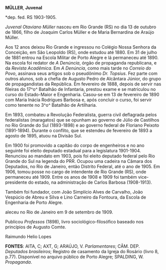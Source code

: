 **MÜLLER**, **Juvenal**

\*dep. fed. RS 1903-1905.

*Juvenal Otaviano Müller* nasceu em Rio Grande (RS) no dia 13 de outubro
de 1866, filho de Joaquim Carlos Müller e de Maria Bernardina de Araújo
Müller.

Aos 12 anos deixou Rio Grande e ingressou no Colégio Nossa Senhora da
Conceição, em São Leopoldo (RS), onde estudou até 1880. Em 31 de julho
de 1881 entrou na Escola Militar de Porto Alegre e lá permaneceu até
1890. Na escola foi redator de *A Denúncia*, órgão de propaganda
republicana, e da *Revista Acadêmica*. Em *A Denúncia*, como mais tarde
no *Correio do Povo*, assinava seus artigos sob o pseudônimo *Dr.
Topsius*. Fez parte com outros alunos, sob a chefia de Augusto Pedro de
Alcântara Júnior, do grupo de propagandistas da República. Em fevereiro
de 1888, depois de servir nas fileiras do 17^o^ Batalhão de Infantaria,
prestou exame e se matriculou no curso do Estado-Maior e Engenharia.
Casou-se em 13 de fevereiro de 1890 com Maria Inácia Rodrigues Barbosa
e, após concluir o curso, foi servir como tenente no 3^o^ Batalhão de
Artilharia.

Em 1893, combateu a Revolução Federalista, guerra civil deflagrada pelos
federalistas (maragatos) que se opunham ao governo de Júlio de Castilhos
no Rio Grande do Sul (1893-1898) e ao governo federal de Floriano
Peixoto (1891-1894). Durante o conflito, que se estendeu de fevereiro de
1893 a agosto de 1895, atuou na Divisão Sul.

Em 1900 foi promovido a capitão do corpo de engenheiros e no ano
seguinte foi eleito deputado estadual para a legislatura 1901-1904.
Renunciou ao mandato em 1903, pois foi eleito deputado federal pelo Rio
Grande do Sul na legenda do PRR. Ocupou uma cadeira na Câmara dos
Deputados, no Rio de Janeiro, então Distrito Federal, até o ano de 1905.
Em 1906, tomou posse no cargo de intendente de Rio Grande (RS), onde
permaneceu até 1909. Entre os anos de 1908 e 1909 foi também
vice-presidente do estado, na administração de Carlos Barbosa
(1908-1913).

Também foi fundador, com João Simplício Alves de Carvalho, João Vespúcio
de Abreu e Silva e Lino Carneiro da Fontoura, da Escola de Engenharia de
Porto Alegre.

aleceu no Rio de Janeiro em 9 de setembro de 1909.

Publicou *Professos* (1898), livro sociológico-filosófico baseado nos
princípios de Augusto Comte.

Raimundo Helio Lopes

**FONTES**: AITA, C; AXT, G; ARAÚJO, V. *Parlamentares*; CÂM. DEP.
*Deputados brasileiros*; Registro de casamento da Igreja do Rosário
(livro 8, p.77). Disponível no arquivo público de Porto Alegre;
SPALDING, W. *Propaganda*.

